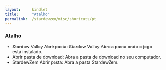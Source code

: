 ```yaml
---
layout:     kindlet
title:      "Atalho"
permalink:  /stardewzem/misc/shortcuts/pt
---
```


### **Atalho**

* Stardew Valley Abrir pasta: Stardew Valley Abre a pasta onde o jogo está instalado.
* Abrir pasta de download: Abra a pasta de download no seu computador.
* StardewZem Abrir pasta: Abra a pasta StardewZem.

<br/>
<br/>

